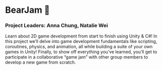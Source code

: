 <h1>BearJam 🧸</h1>
<h3>Project Leaders: Anna Chung, Natalie Wei</h3>

Learn about 2D game development from start to finish using Unity & C#! In this project we’ll delve into game development fundamentals like scripting, coroutines, physics, and animation, all while building a suite of your own games in Unity! Finally, to show off everything you’ve learned, you’ll get to participate in a collaborative “game jam” with other group members to develop a new game from scratch.
